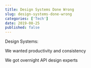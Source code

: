 ```yaml
---
title: Design Systems Done Wrong
slug: design-systems-done-wrong
categories: ['Tech']
date: 2019-08-25
published: false
---
```


Design Systems:

We wanted productivity and consistency

We got overnight API design experts
